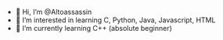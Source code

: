 - 👋 Hi, I’m @Altoassassin
- 👀 I’m interested in learning C, Python, Java, Javascript, HTML
- 🌱 I’m currently learning C++ (absolute beginner)

<!---
Altoassassin/Altoassassin is a ✨ special ✨ repository because its `README.md` (this file) appears on your GitHub profile.
You can click the Preview link to take a look at your changes.
--->
